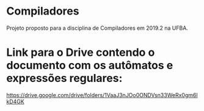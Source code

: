 # Compiladores
Projeto proposto para a disciplina de Compiladores em 2019.2 na UFBA.
# Link para o Drive contendo o documento com os autômatos e expressões regulares:
https://drive.google.com/drive/folders/1VaaJ3nJOo0ONDVsn33WeRx0gm6lkD4GK
